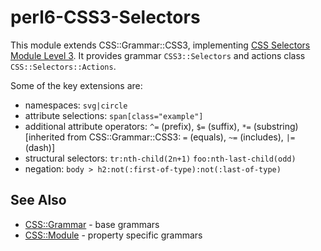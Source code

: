 # perl6-CSS3-Selectors
This module extends CSS::Grammar::CSS3, implementing [CSS Selectors Module Level 3](http://www.w3.org/TR/2011/REC-css3-selectors-20110929/). It provides grammar `CSS3::Selectors` and actions class `CSS::Selectors::Actions`.

Some of the key extensions are:

- namespaces: `svg|circle`
- attribute selections: `span[class="example"]`
- additional attribute operators: `^=` (prefix), `$=` (suffix), `*=` (substring)
  [inherited from CSS::Grammar::CSS3: `=` (equals), `~=` (includes), `|=` (dash)]
- structural selectors: `tr:nth-child(2n+1)` `foo:nth-last-child(odd)`
- negation: `body > h2:not(:first-of-type):not(:last-of-type)`

## See Also

- [CSS::Grammar](https://github.com/p6-css/perl6-CSS-Grammar) - base grammars
- [CSS::Module](https://github.com/p6-css/perl6-CSS-Module) - property specific grammars
